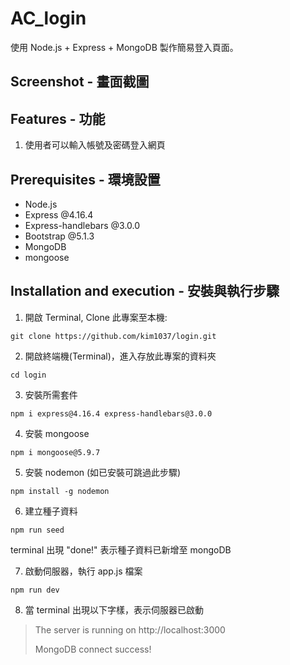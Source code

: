 # AC_login

使用 Node.js + Express + MongoDB 製作簡易登入頁面。

## Screenshot - 畫面截圖

## Features - 功能

1. 使用者可以輸入帳號及密碼登入網頁

## Prerequisites - 環境設置

- Node.js
- Express @4.16.4
- Express-handlebars @3.0.0
- Bootstrap @5.1.3
- MongoDB
- mongoose

## Installation and execution - 安裝與執行步驟

1. 開啟 Terminal, Clone 此專案至本機:

```
git clone https://github.com/kim1037/login.git
```

2. 開啟終端機(Terminal)，進入存放此專案的資料夾

```
cd login
```

3. 安裝所需套件

```
npm i express@4.16.4 express-handlebars@3.0.0
```

4. 安裝 mongoose

```
npm i mongoose@5.9.7
```

5. 安裝 nodemon (如已安裝可跳過此步驟)

```
npm install -g nodemon
```

6. 建立種子資料

```
npm run seed
```

terminal 出現 "done!" 表示種子資料已新增至 mongoDB

7. 啟動伺服器，執行 app.js 檔案

```
npm run dev
```

8. 當 terminal 出現以下字樣，表示伺服器已啟動

> The server is running on http://localhost:3000
>
> MongoDB connect success!
